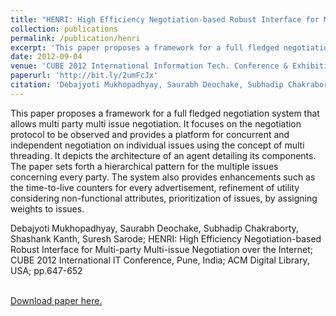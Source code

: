 ```yaml
---
title: "HENRI: High Efficiency Negotiation-based Robust Interface for Multi-party Multi-issue Negotiation over the Internet"
collection: publications
permalink: /publication/henri
excerpt: 'This paper proposes a framework for a full fledged negotiation system that allows multi party multi issue negotiation. It focuses on the negotiation protocol to be observed and provides a platform for concurrent and independent negotiation on individual issues using the concept of multi threading. It depicts the architecture of an agent detailing its components. The paper sets forth a hierarchical pattern for the multiple issues concerning every party. The system also provides enhancements such as the time-to-live counters for every advertisement, refinement of utility considering non-functional attributes, prioritization of issues, by assigning weights to issues.'
date: 2012-09-04
venue: 'CUBE 2012 International Information Tech. Conference & Exhibition, ACM Digital Library'
paperurl: 'http://bit.ly/2umFcJx'
citation: 'Debajyoti Mukhopadhyay, Saurabh Deochake, Subhadip Chakraborty, Shashank Kanth, Suresh Sarode; HENRI: High Efficiency Negotiation-based Robust Interface for Multi-party Multi-issue Negotiation over the Internet;  CUBE 2012 International IT Conference, Pune, India; ACM Digital Library, USA; pp.647-652 '
---
```

This paper proposes a framework for a full fledged negotiation system that allows multi party multi issue negotiation. It focuses on the negotiation protocol to be observed and provides a platform for concurrent and independent negotiation on individual issues using the concept of multi threading. It depicts the architecture of an agent detailing its components. The paper sets forth a hierarchical pattern for the multiple issues concerning every party. The system also provides enhancements such as the time-to-live counters for every advertisement, refinement of utility considering non-functional attributes, prioritization of issues, by assigning weights to issues.



Debajyoti Mukhopadhyay, Saurabh Deochake, Subhadip Chakraborty, Shashank Kanth, Suresh Sarode; HENRI: High Efficiency Negotiation-based Robust Interface for Multi-party Multi-issue Negotiation over the Internet;  CUBE 2012 International IT Conference, Pune, India; ACM Digital Library, USA; pp.647-652 

<br/>[Download paper here.](http://bit.ly/2umFcJx)
